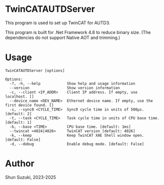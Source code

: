 # TwinCATAUTDServer

This program is used to set up TwinCAT for AUTD3.

This program is built for .Net Framework 4.8 to reduce binary size.
(The dependencies do not support Native AOT and trimming.)

# Usage

```
TwinCATAUTDServer [options]

Options:
  -?, -h, --help            Show help and usage information
  --version                 Show version information
  -c, --client <IP_ADDR>    Client IP address. If empty, use localhost. []
  --device_name <DEV_NAME>  Ethernet device name. If empty, use the first device found. []
  -s, --sync0 <CYCLE_TIME>  Sync0 cycle time in units of 500μs. [default: 2]
  -t, --task <CYCLE_TIME>   Task cycle time in units of CPU base time. [default: 1]
  -b, --base <TIME>         CPU base time. [default: 1ms]
  --twincat <4024|4026>     TwinCAT version [default: 4026]
  -k, --keep                Keep TwinCAT XAE Shell window open. [default: False]
  -d, --debug               Enable debug mode. [default: False]
```

# Author

Shun Suzuki, 2023-2025
